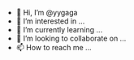 - 👋 Hi, I’m @yygaga
- 👀 I’m interested in ...
- 🌱 I’m currently learning ...
- 💞️ I’m looking to collaborate on ...
- 📫 How to reach me ...

<!---
yygaga/yygaga is a ✨ special ✨ repository because its `README.md` (this file) appears on your GitHub profile.
You can click the Preview link to take a look at your changes.
--->
